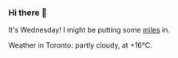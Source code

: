 ### Hi there :wave:

It's Wednesday! I might be putting some [miles](https://www.strava.com/athletes/889963) in.

Weather in Toronto: partly cloudy, at +16°C.
